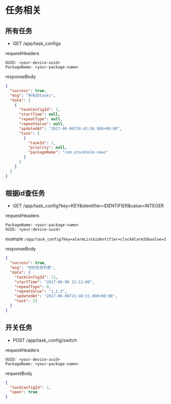 # 任务相关

## 所有任务

* GET /app/task_configs

requestHeaders
```
UUID: <your-device-uuid>
PackageName: <your-package-name>
```

responseBody
```json
{
  "success": true,
  "msg": "所有的tasks",
  "data": [
    {
      "taskConfigId": 1,
      "startTime": null,
      "repeatType": null,
      "repeatValue": null,
      "updatedAt": "2017-06-06T19:42:56.000+08:00",
      "task": [
        {
          "taskId": 1,
          "priority": null,
          "packageName": "com.stockholm.news"
        }
      ]
    }
  ]
}
```

## 根据id查任务

* GET /app/task_config?key=KEY&identifier=IDENTIFIER&value=INTEGER

requestHeaders
```
PackageName: <your-package-name>
UUID: <your-device-uuid>
```

example `/app/task_config?key=alarmList&identifier=clockAlarmId&value=3`

responseBody
```json
{
  "success": true,
  "msg": "你的任务列表",
  "data": {
    "taskConfigId": 11,
    "startTime": "2017-06-06 12:12:00",
    "repeatType": 0,
    "repeatValue": "1,2,3",
    "updatedAt": "2017-06-06T21:48:31.000+08:00",
    "task": []
  }
}
```

## 开关任务

* POST /app/task_config/switch

requestHeaders
```
UUID: <your-device-uuid>
PackageName: <your-package-name>
```

requestBody
```json
{
  "taskConfigId": 1,
  "open": true
}
```
